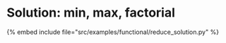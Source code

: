 # Solution: min, max, factorial


{% embed include file="src/examples/functional/reduce_solution.py" %}
